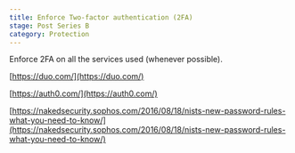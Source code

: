 ```yaml
---
title: Enforce Two-factor authentication (2FA)
stage: Post Series B
category: Protection
---
```

Enforce 2FA on all the services used (whenever possible).

[https://duo.com/](https://duo.com/)

[https://auth0.com/](https://auth0.com/)

[https://nakedsecurity.sophos.com/2016/08/18/nists-new-password-rules-what-you-need-to-know/](https://nakedsecurity.sophos.com/2016/08/18/nists-new-password-rules-what-you-need-to-know/)
